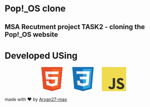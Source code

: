 # Pop!_OS clone 
  
   
   ## MSA Recutment project TASK2 - cloning the Pop!_OS website

# Developed USing

<p align="center">
  <!-- HTML -->
  <img src="https://raw.githubusercontent.com/devicons/devicon/master/icons/html5/html5-original.svg" 
       alt="HTML5" width="80" height="80"/>
  &nbsp;&nbsp;&nbsp;
  <!-- CSS -->
  <img src="https://raw.githubusercontent.com/devicons/devicon/master/icons/css3/css3-original.svg" 
       alt="CSS3" width="80" height="80"/>
  &nbsp;&nbsp;&nbsp;
  <!-- JavaScript -->
  <img src="https://raw.githubusercontent.com/devicons/devicon/master/icons/javascript/javascript-original.svg" 
       alt="JavaScript" width="80" height="80"/>
</p>




made with ❤ by [Aryan27-max](https://github.com/Aryan27-max)
